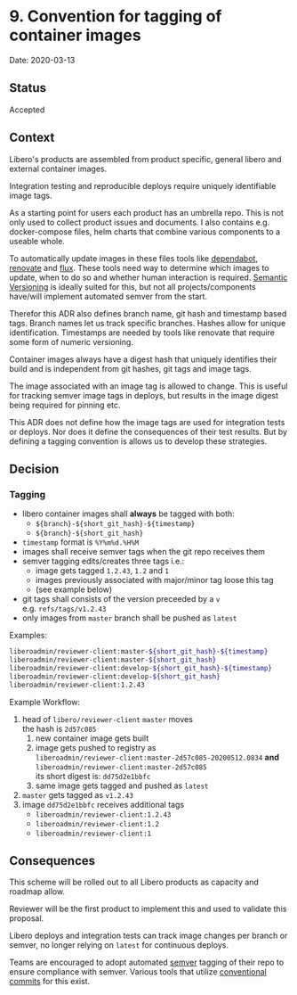 # 9. Convention for tagging of container images

Date: 2020-03-13

## Status

Accepted

## Context

Libero's products are assembled from product specific, general libero and external container images.

Integration testing and reproducible deploys require uniquely identifiable image tags.

As a starting point for users each product has an umbrella repo. This is not only used to collect product issues and documents. I also contains e.g. docker-compose files, helm charts that combine various components to a useable whole.

To automatically update images in these files tools like [dependabot](https://dependabot.com/), [renovate](https://docs.renovatebot.com/docker/) and [flux](https://github.com/fluxcd/flux/). These tools need way to determine which images to update, when to do so and whether human interaction is required. [Semantic Versioning](https://semver.org/) is ideally suited for this, but not all projects/components have/will implement automated semver from the start.

Therefor  this ADR also defines branch name, git hash and timestamp based tags. Branch names let us track specific branches. Hashes allow for unique identification. Timestamps are needed by tools like renovate that require some form of numeric versioning.

Container images always have a digest hash that uniquely identifies their build and is independent from git hashes, git tags and image tags.

The image associated with an image tag is allowed to change. This is useful for tracking semver image tags in deploys, but results in the image digest being required for pinning etc.

This ADR does not define how the image tags are used for integration tests or deploys. Nor does it define the consequences of their test results. But by defining a tagging convention is allows us to develop these strategies.

## Decision

### Tagging 

- libero container images shall __always__ be tagged with both:
  - `${branch}-${short_git_hash}-${timestamp}`
  - `${branch}-${short_git_hash}`
- `timestamp` format is `%Y%m%d.%H%M`
- images shall receive semver tags when the git repo receives them
- semver tagging edits/creates three tags i.e.: 
  - image gets tagged `1.2.43`,  `1.2` and `1`  
  - images previously associated with major/minor tag loose this tag
  - (see example below) 
- git tags shall consists of the version preceeded by a `v`  
  e.g. `refs/tags/v1.2.43`
- only images from `master` branch shall be pushed as `latest`

Examples:

```sh
liberoadmin/reviewer-client:master-${short_git_hash}-${timestamp}
liberoadmin/reviewer-client:master-${short_git_hash}
liberoadmin/reviewer-client:develop-${short_git_hash}-${timestamp}
liberoadmin/reviewer-client:develop-${short_git_hash}
liberoadmin/reviewer-client:1.2.43
```

Example Workflow:

1. head of `libero/reviewer-client` `master` moves  
   the hash is `2d57c085`
   1. new container image gets built
   2. image gets pushed to registry as  
      `liberoadmin/reviewer-client:master-2d57c085-20200512.0834` __and__  
      `liberoadmin/reviewer-client:master-2d57c085`  
      its short digest is: `dd75d2e1bbfc`
   3. same image gets tagged and pushed as `latest`
2. `master` gets tagged as `v1.2.43`
3. image `dd75d2e1bbfc` receives additional tags
   - `liberoadmin/reviewer-client:1.2.43`
   - `liberoadmin/reviewer-client:1.2`
   - `liberoadmin/reviewer-client:1`

## Consequences

This scheme will be rolled out to all Libero products as capacity and roadmap allow.

Reviewer will be the first product to implement this and used to validate this proposal.

Libero deploys and integration tests can track image changes per branch or semver, no longer relying on `latest` for continuous deploys.

Teams are encouraged to adopt automated [semver](https://semver.org/) tagging of their repo to ensure compliance with semver. Various tools that utilize [conventional commits](https://conventionalcommits.org/) for this exist.
